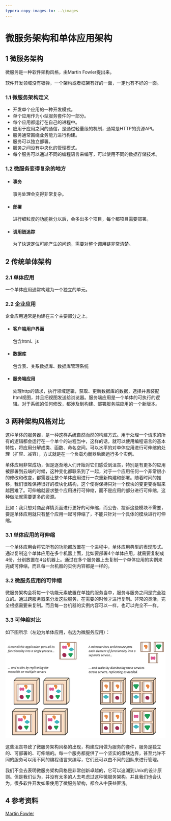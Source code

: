 ```yaml
---
typora-copy-images-to: ..\images
---
```


# 微服务架构和单体应用架构

## 1 微服务架构

微服务是一种软件架构风格，由Martin Fowler提出来。

软件开发领域没有银弹，一个架构或者框架有好的一面，一定也有不好的一面。

### 1.1 微服务架构定义

- 开发单个应用的一种开发模式。
- 单个应用作为小型服务套件的一部分。
- 每个应用都运行在自己的进程中。
- 应用于应用之间的通信，是通过轻量级的机制，通常是HTTP的资源API。
- 服务通常围绕业务能力进行构建。
- 服务可以独立部署。
- 服务之间没有中央化的管理模式。
- 每个服务可以通过不同的编程语言来编写，可以使用不同的数据存储技术。

### 1.2 微服务变得复杂的地方

- #### 事务

  事务处理会变得非常复杂。

- #### 部署

  进行细粒度的功能拆分以后，会多出多个项目，每个都项目需要部署。

- #### 调用链追踪

  为了快速定位可能产生的问题，需要对整个调用链非常清楚。

## 2 传统单体架构

### 2.1 单体应用

一个单体应用通常构建为一个独立的单元。

### 2.2 企业应用

企业应用通常是构建在三个主要部分之上。

- #### 客户端用户界面

  包含html、js

- #### 数据库

  包含表、关系数据库、数据库管理系统

- #### 服务端应用

  处理http的请求，执行领域逻辑，获取、更新数据库的数据，选择并且装配html视图，并且把视图发送给浏览器。服务端应用是一个单体的可执行的逻辑。对于系统的任何修改，都涉及到构建、部署服务端应用的一个新版本。

## 3 两种架构风格对比

这种单体的服务器，是一种这样系统自然而然的构建方式。用于处理一个请求的所有的逻辑都会运行在一个单个的进程当中，这样的话，就可以使用编程语言的基本特性，将应用分解成类、函数、命名空间。可以水平的对单体应用进行可伸缩的处理（扩容、减容），方式就是在一个负载均衡器后面运行多个实例。

单体应用非常成功，但是逐渐地人们开始对它们感受到沮丧，特别是有更多的应用被部署到云端的时候，这种变化都联系到了一起，对于一个应用任何一个非常很小的修改和改变，都需要让整个单体应用进行一次重新构建和部署。随着时间的推移，我们很难保持很好的模块化结构，这个使得保持只对一个模块的变更变得越来越困难了。可伸缩就要求整个应用进行可伸缩，而不是应用的部分进行可伸缩，这种做法就需要更多的资源。

比如：我只想对商品详情页面进行更好的可伸缩，而公告、投诉这些模块不需要，要是单体应用就只有整个应用一起可伸缩了，不能只针对一个具体的模块进行可伸缩。

### 3.1 单体应用的可伸缩

一个单体应用会将它所有的功能都放置在一个进程中，单体应用典型的表现形式。通过复制这个单体应用在多个机器上面，比如要部署4个单体应用，就需要复制成4份，分别放置在4台机器上。通过在多个服务器上去复制一个单体应用的实例来完成可伸缩，而且每一台机器的实例内容都是一样的。

### 3.2 微服务应用的可伸缩

微服务架构会将每一个功能元素放置在单独的服务当中，服务与服务之间是完全独立的。通过跨服务器来分发这些服务，在需要的时候才进行复制。非常的灵活，完全根据需要来复制。而且每一台机器的实例内容可以一样，也可以完全不一样。

### 3.3 可伸缩对比

如下图所示（左边为单体应用，右边为微服务应用）：

![sketch](../images/sketch.png)

这些沮丧导致了微服务架构风格的出现，构建应用做为服务的套件，服务是独立的、可部署的、可伸缩的。每一个服务都提供了一个坚实的模块边界，甚至允许不同的服务可以用不同的编程语言来编写，它们还可以由不同的团队来进行管理。

我们不会去表明微服务架构风格是非常创新卓越的，它可以追溯到Unix的设计原则。但是我们认为，并没有太多的人去考虑过这种微服务架构。并且我们也会认为，很多软件开发如果使用了微服务架构，都会从中获益匪浅。

## 4 参考资料

[Martin Fowler]( https://martinfowler.com/articles/microservices.html)

